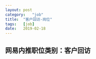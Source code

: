 ```yaml
---
layout:	post
category:	"job"
title:	"客户回访-岗位"
tags:	[job]
date:	2019-02-18
---
```

## 网易内推职位类别：客户回访

